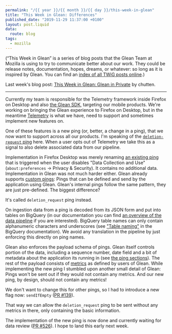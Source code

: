 ```yaml
---
permalink: "/{{ year }}/{{ month }}/{{ day }}/this-week-in-glean"
title: "This Week in Glean: Differences"
published_date: "2019-11-29 11:37:00 +0100"
layout: post.liquid
data:
  route: blog
tags:
  - mozilla
---
```


(“This Week in Glean” is a series of blog posts that the Glean Team at Mozilla is using to try to communicate better about our work. They could be release notes, documentation, hopes, dreams, or whatever: so long as it is inspired by Glean. You can find an [index of all TWiG posts online](https://mozilla.github.io/glean/book/appendix/twig.html).)

Last week's blog post: [This Week in Glean: Glean in Private](https://chuttenblog.wordpress.com/2019/11/22/this-week-in-glean-glean-in-private/) by chutten.

---

Currently my team is responsible for the Telemetry framework inside Firefox on Desktop and also [the Glean SDK](https://github.com/mozilla/glean), targeting our mobile products.
We're working on bringing the Glean experience to Firefox on Desktop, but in the meantime [Telemetry](https://firefox-source-docs.mozilla.org/toolkit/components/telemetry/index.html) is what we have,
need to support and sometimes implement new features on.

One of these features is a new ping (or, better, a change in a ping), that we now want to support across all our products.
I'm speaking of the [`deletion-request` ping](https://firefox-source-docs.mozilla.org/toolkit/components/telemetry/data/deletion-request-ping.html) here.
When a user opts out of Telemetry we take this as a signal to also delete associated data from our pipeline.

Implementation in Firefox Desktop was merely renaming [an existing ping](https://firefox-source-docs.mozilla.org/toolkit/components/telemetry/obsolete/optout-ping.html) that is triggered when the user disables "Data Collection and Use" (`about:preferences` -> Privacy & Security). It contains no additional data.
Implementation in Glean was not much harder either. Glean already supports [custom pings](https://mozilla.github.io/glean/book/user/pings/custom.html): Pings that can be defined and send by the application using Glean.
Glean's internal pings follow the same pattern, they are just pre-defined.
The biggest difference?

It's called `deletion_request` ping instead.

On ingestion data from a ping is decoded from its JSON form and put into tables on BigQuery
(in our documentation you can find [an overview of the data pipeline](https://docs.telemetry.mozilla.org/concepts/pipeline/gcp_data_pipeline.html#an-overview-of-mozillas-data-pipeline) if you are interested).
BigQuery table names can only contain alphanumeric characters and underscores (see ["Table naming"](https://cloud.google.com/bigquery/docs/tables#table_naming) in the BigQuery documentation).
We avoid any translation in the pipeline by just enforcing this directly on ping names.

Glean also enforces the payload schema of pings.
Glean itself controls portion of the data, including a sequence number, date field
and a bit of metadata about the application its running in (see [the ping sections](https://mozilla.github.io/glean/book/user/pings/index.html#ping-sections)).
The rest of the payload consists of [metrics](https://mozilla.github.io/glean/book/user/metrics/index.html) as defined by users of Glean.
While implementing the new ping I stumbled upon another small detail of Glean: Pings won't be sent out if they would not contain any metrics.
And our new ping, by design, should not contain any metrics!

We don't want to change this for other pings, so I had to introduce a new flag now:
`sendIfEmpty` ([PR #139](https://github.com/mozilla/glean_parser/pull/139)).

That way we can allow the `deletion_request` ping to be sent without any metrics in there, only containing the basic information.

The implementation of the new ping is now done and currently waiting for data review ([PR #526](https://github.com/mozilla/glean/pull/526)).
I hope to land this early next week.
